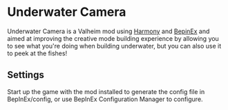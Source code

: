 # Underwater Camera

Underwater Camera is a Valheim mod using [Harmony](https://harmony.pardeike.net/) and [BepinEx](https://docs.bepinex.dev/) and aimed at improving the creative mode building experience by allowing you to see what you're doing when building underwater, but you can also use it to peek at the fishes!

## Settings
Start up the game with the mod installed to generate the config file in BepInEx/config, or use BepInEx Configuration Manager to configure.
